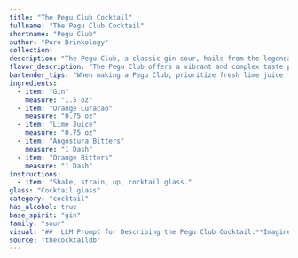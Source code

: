 ```yaml
---
title: "The Pegu Club Cocktail"
fullname: "The Pegu Club Cocktail"
shortname: "Pegu Club"
author: "Pure Drinkology"
collection:
description: "The Pegu Club, a classic gin sour, hails from the legendary Pegu Club in Burma (present-day Myanmar). It's a member of the sour family, where citrus juices and a sweetener are balanced by the spirit, in this case, gin.  "
flavor_description: "The Pegu Club offers a vibrant and complex taste profile. The gin provides a crisp, juniper-forward base, while the orange curaçao adds a sweet, citrusy complexity. Lime juice brings a tart, refreshing acidity, balanced by the subtle bitterness of both Angostura and orange bitters. The interplay of these flavors creates a refreshing, slightly bitter, and ultimately harmonious experience. "
bartender_tips: "When making a Pegu Club, prioritize fresh lime juice for that bright acidity.  Use a good quality gin for the base, and don't skimp on the bitters! A few dashes of both Angostura and orange bitters will add complexity and balance the sweetness of the Curaçao.  Shake with ice until well-chilled, and strain into a chilled coupe for a classic presentation.  Enjoy! "
ingredients:
  - item: "Gin"
    measure: "1.5 oz"
  - item: "Orange Curacao"
    measure: "0.75 oz"
  - item: "Lime Juice"
    measure: "0.75 oz"
  - item: "Angostura Bitters"
    measure: "1 Dash"
  - item: "Orange Bitters"
    measure: "1 Dash"
instructions:
  - item: "Shake, strain, up, cocktail glass."
glass: "Cocktail glass"
category: "cocktail"
has_alcohol: true
base_spirit: "gin"
family: "sour"
visual: "##  LLM Prompt for Describing the Pegu Club Cocktail:**Imagine a classic cocktail glass, chilled and glistening. Inside, a beautiful amber liquid swirls, tinged with a subtle orange hue.  Tiny bubbles rise to the surface, creating a delicate effervescence.  A thin, fragrant layer of oil rests atop the drink, reflecting the warm glow of a nearby lamp.  The aroma is a captivating blend of citrus, spice, and botanicals.  What details would you add to make this description of the Pegu Club cocktail even more evocative and enticing?** "
source: "thecocktaildb"
---
```


